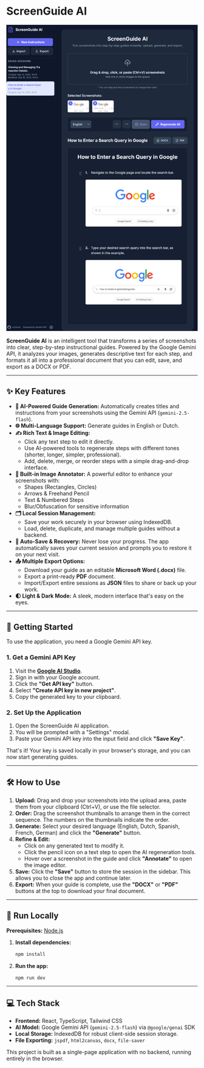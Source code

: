 # ScreenGuide AI

![ScreenGuide AI Screenshot](https://raw.githubusercontent.com/pvries86/ScreenGuide-AI/main/screenguide-ai-promo.png)

**ScreenGuide AI** is an intelligent tool that transforms a series of screenshots into clear, step-by-step instructional guides. Powered by the Google Gemini API, it analyzes your images, generates descriptive text for each step, and formats it all into a professional document that you can edit, save, and export as a DOCX or PDF.

---

## ✨ Key Features

-   **🤖 AI-Powered Guide Generation:** Automatically creates titles and instructions from your screenshots using the Gemini API (`gemini-2.5-flash`).
-   **🌐 Multi-Language Support:** Generate guides in English or Dutch.
-   **✍️ Rich Text & Image Editing:**
    -   Click any text step to edit it directly.
    -   Use AI-powered tools to regenerate steps with different tones (shorter, longer, simpler, professional).
    -   Add, delete, merge, or reorder steps with a simple drag-and-drop interface.
-   **🎨 Built-in Image Annotator:** A powerful editor to enhance your screenshots with:
    -   Shapes (Rectangles, Circles)
    -   Arrows & Freehand Pencil
    -   Text & Numbered Steps
    -   Blur/Obfuscation for sensitive information
-   **🗂️ Local Session Management:**
    -   Save your work securely in your browser using IndexedDB.
    -   Load, delete, duplicate, and manage multiple guides without a backend.
-   **💾 Auto-Save & Recovery:** Never lose your progress. The app automatically saves your current session and prompts you to restore it on your next visit.
-   **📤 Multiple Export Options:**
    -   Download your guide as an editable **Microsoft Word (.docx)** file.
    -   Export a print-ready **PDF** document.
    -   Import/Export entire sessions as **JSON** files to share or back up your work.
-   **🌓 Light & Dark Mode:** A sleek, modern interface that's easy on the eyes.

---

## 🚀 Getting Started

To use the application, you need a Google Gemini API key.

### 1. Get a Gemini API Key

1.  Visit the **[Google AI Studio](https://aistudio.google.com/)**.
2.  Sign in with your Google account.
3.  Click the **"Get API key"** button.
4.  Select **"Create API key in new project"**.
5.  Copy the generated key to your clipboard.

### 2. Set Up the Application

1.  Open the ScreenGuide AI application.
2.  You will be prompted with a "Settings" modal.
3.  Paste your Gemini API key into the input field and click **"Save Key"**.

That's it! Your key is saved locally in your browser's storage, and you can now start generating guides.

---

## 🛠️ How to Use

1.  **Upload:** Drag and drop your screenshots into the upload area, paste them from your clipboard (Ctrl+V), or use the file selector.
2.  **Order:** Drag the screenshot thumbnails to arrange them in the correct sequence. The numbers on the thumbnails indicate the order.
3.  **Generate:** Select your desired language (English, Dutch, Spanish, French, German) and click the **"Generate"** button.
4.  **Refine & Edit:**
    -   Click on any generated text to modify it.
    -   Click the pencil icon on a text step to open the AI regeneration tools.
    -   Hover over a screenshot in the guide and click **"Annotate"** to open the image editor.
5.  **Save:** Click the **"Save"** button to store the session in the sidebar. This allows you to close the app and continue later.
6.  **Export:** When your guide is complete, use the **"DOCX"** or **"PDF"** buttons at the top to download your final document.

---

## 🏃 Run Locally

**Prerequisites:** [Node.js](https://nodejs.org/)

1.  **Install dependencies:**
    ```bash
    npm install
    ```
2.  **Run the app:**
    ```bash
    npm run dev
    ```
---

## 💻 Tech Stack

-   **Frontend:** React, TypeScript, Tailwind CSS
-   **AI Model:** Google Gemini API (`gemini-2.5-flash`) via `@google/genai` SDK
-   **Local Storage:** IndexedDB for robust client-side session storage.
-   **File Exporting:** `jspdf`, `html2canvas`, `docx`, `file-saver`

This project is built as a single-page application with no backend, running entirely in the browser.

